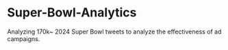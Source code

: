 # Super-Bowl-Analytics
Analyzing 170k~ 2024 Super Bowl tweets to analyze the effectiveness of ad campaigns.
